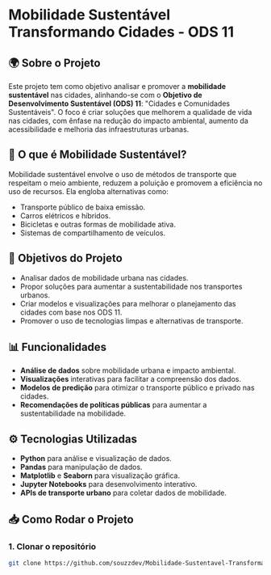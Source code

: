 # Mobilidade Sustentável Transformando Cidades - ODS 11

## 🌍 Sobre o Projeto

Este projeto tem como objetivo analisar e promover a **mobilidade sustentável** nas cidades, alinhando-se com o **Objetivo de Desenvolvimento Sustentável (ODS) 11**: "Cidades e Comunidades Sustentáveis". O foco é criar soluções que melhorem a qualidade de vida nas cidades, com ênfase na redução do impacto ambiental, aumento da acessibilidade e melhoria das infraestruturas urbanas.

## 🚗 O que é Mobilidade Sustentável?

Mobilidade sustentável envolve o uso de métodos de transporte que respeitam o meio ambiente, reduzem a poluição e promovem a eficiência no uso de recursos. Ela engloba alternativas como:
- Transporte público de baixa emissão.
- Carros elétricos e híbridos.
- Bicicletas e outras formas de mobilidade ativa.
- Sistemas de compartilhamento de veículos.

## 🌱 Objetivos do Projeto

- Analisar dados de mobilidade urbana nas cidades.
- Propor soluções para aumentar a sustentabilidade nos transportes urbanos.
- Criar modelos e visualizações para melhorar o planejamento das cidades com base nos ODS 11.
- Promover o uso de tecnologias limpas e alternativas de transporte.

## 📊 Funcionalidades

- **Análise de dados** sobre mobilidade urbana e impacto ambiental.
- **Visualizações** interativas para facilitar a compreensão dos dados.
- **Modelos de predição** para otimizar o transporte público e privado nas cidades.
- **Recomendações de políticas públicas** para aumentar a sustentabilidade na mobilidade.

## ⚙️ Tecnologias Utilizadas

- **Python** para análise e visualização de dados.
- **Pandas** para manipulação de dados.
- **Matplotlib** e **Seaborn** para visualização gráfica.
- **Jupyter Notebooks** para desenvolvimento interativo.
- **APIs de transporte urbano** para coletar dados de mobilidade.

## 📥 Como Rodar o Projeto

### 1. Clonar o repositório

```bash
git clone https://github.com/souzzdev/Mobilidade-Sustentavel-Transformando-Cidades---ODS-11.git
